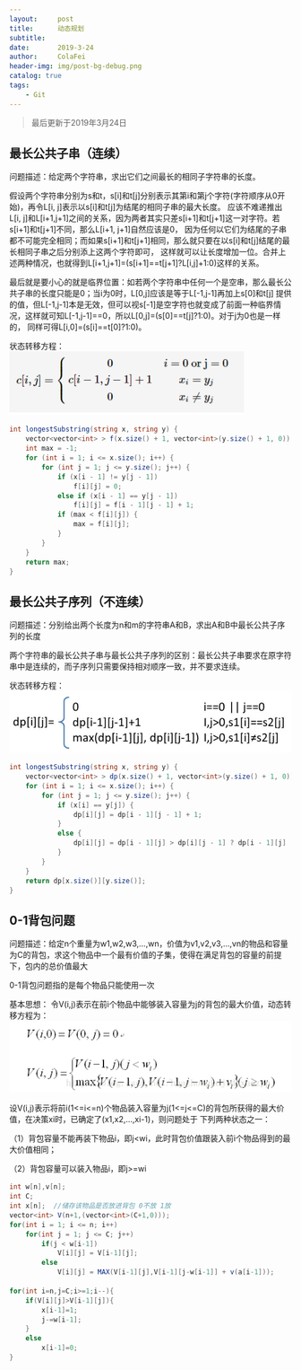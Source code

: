 ```yaml
---
layout:     post
title:      动态规划
subtitle:   
date:       2019-3-24
author:     ColaFei
header-img: img/post-bg-debug.png
catalog: true
tags:
    - Git
---
```



>最后更新于2019年3月24日

## 最长公共子串（连续）

问题描述：给定两个字符串，求出它们之间最长的相同子字符串的长度。

假设两个字符串分别为s和t，s[i]和t[j]分别表示其第i和第j个字符(字符顺序从0开始)，再令L[i, j]表示以s[i]和t[j]为结尾的相同子串的最大长度。
应该不难递推出L[i, j]和L[i+1,j+1]之间的关系，因为两者其实只差s[i+1]和t[j+1]这一对字符。若s[i+1]和t[j+1]不同，那么L[i+1, j+1]自然应该是0，
因为任何以它们为结尾的子串都不可能完全相同；而如果s[i+1]和t[j+1]相同，那么就只要在以s[i]和t[j]结尾的最长相同子串之后分别添上这两个字符即可，
这样就可以让长度增加一位。合并上述两种情况，也就得到L[i+1,j+1]=(s[i+1]==t[j+1]?L[i,j]+1:0)这样的关系。

最后就是要小心的就是临界位置：如若两个字符串中任何一个是空串，那么最长公共子串的长度只能是0；当i为0时，L[0,j]应该是等于L[-1,j-1]再加上s[0]和t[j]
提供的值，但L[-1,j-1]本是无效，但可以视s[-1]是空字符也就变成了前面一种临界情况，这样就可知L[-1,j-1]==0，所以L[0,j]=(s[0]==t[j]?1:0)。对于j为0也是一样的，
同样可得L[i,0]=(s[i]==t[0]?1:0)。

状态转移方程：
![](/img/post/20190324/1.png)
```c#
int longestSubstring(string x, string y) {
	vector<vector<int> > f(x.size() + 1, vector<int>(y.size() + 1, 0));
	int max = -1;
	for (int i = 1; i <= x.size(); i++) {
		for (int j = 1; j <= y.size(); j++) {
			if (x[i - 1] != y[j - 1]) 
				f[i][j] = 0;
			else if (x[i - 1] == y[j - 1]) 
				f[i][j] = f[i - 1][j - 1] + 1;
			if (max < f[i][j]) {
				max = f[i][j];
			}
		}
    }
    return max;
}
```

## 最长公共子序列（不连续）

问题描述：分别给出两个长度为n和m的字符串A和B，求出A和B中最长公共子序列的长度

两个字符串的最长公共子串与最长公共子序列的区别：最长公共子串要求在原字符串中是连续的，而子序列只需要保持相对顺序一致，并不要求连续。

状态转移方程：
![](/img/post/20190324/2.png)
```c#
int longestSubstring(string x, string y) {
	vector<vector<int> > dp(x.size() + 1, vector<int>(y.size() + 1, 0));
    for (int i = 1; i <= x.size(); i++) {
        for (int j = 1; j <= y.size(); j++) {
            if (x[i] == y[j]) {
                dp[i][j] = dp[i - 1][j - 1] + 1;
            }
            else {
                dp[i][j] = dp[i - 1][j] > dp[i][j - 1] ? dp[i - 1][j] : dp[i][j - 1];
            }
        }
    }
    return dp[x.size()][y.size()];
}
```

## 0-1背包问题

问题描述：给定n个重量为w1,w2,w3,...,wn，价值为v1,v2,v3,...,vn的物品和容量为C的背包，求这个物品中一个最有价值的子集，使得在满足背包的容量的前提下，包内的总价值最大

0-1背包问题指的是每个物品只能使用一次

基本思想：
令V(i,j)表示在前i个物品中能够装入容量为j的背包的最大价值，动态转移方程为：
![](/img/post/20190324/3.png)

设V(i,j)表示将前i(1<=i<=n)个物品装入容量为j(1<=j<=C)的背包所获得的最大价值，在决策xi时，已确定了(x1,x2,...,xi-1)，则问题处于
下列两种状态之一：

（1）背包容量不能再装下物品i，即j<wi，此时背包价值跟装入前i个物品得到的最大价值相同；

（2）背包容量可以装入物品i，即j>=wi
	
```c#
int w[n],v[n];
int C;
int x[n];  //储存该物品是否放进背包 0不放 1放
vector<int> V(n+1,(vector<int>(C+1,0)));
for(int i = 1; i <= n; i++)
    for(int j = 1; j <= C; j++)
		if(j < w[i-1])
            V[i][j] = V[i-1][j];
        else
            V[i][j] = MAX(V[i-1][j],V[i-1][j-w[i-1]] + v(a[i-1]));

for(int i=n,j=C;i>=1;i--){
	if(V[i][j]>V[i-1][j]){
		x[i-1]=1;
		j-=w[i-1];
	}
	else
		x[i-1]=0;
}

```







